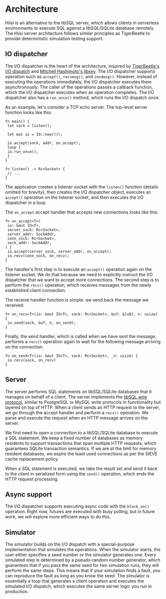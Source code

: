 # Architecture

Hiisi is an alternative to the libSQL server, which allows clients in
serverless environments to execute SQL against a libSQL/SQLite database
remotely. The Hiisi server architecture follows similar principles as
TigerBeetle to provide deterministic simulation testing support.

## IO dispatcher

The I/O dispatcher is the heart of the architecture, inspired by
[TigerBeetle's I/O dispatch] and [Mitchell Hashimoto's libxev]. The I/O
dispatcher supports operation such as `accept()`, `recvmsg()`, and
`sendmsg()`. However, instead of executing the operations immediately, the I/O
dispatcher executes them asynchronously. The caller of the operations passes a
callback function, which the I/O dispatcher executes when an operation
completes. The I/O dispatcher also has a `run_once()` method, which runs the
I/O dispatch once.

As an example, let's consider a TCP echo server. The top-level server function
looks like this:

```
fn main() {
 let sock = listen();

 let mut io = IO::new(());

 io.accept(sock, addr, on_accept);
 loop {
 io.run_once();
 }
}

fn listen() -> Rc<Socket> {
 // ...
}
```

The application creates a listener socket with the `listen()` function
(details omitted for brevity), then creates the I/O dispatcher object,
executes an `accept()` operation on the listener socket, and then executes the
I/O dispatcher in a loop.

The `on_accept` accept handler that accepts new connections looks like this:

```
fn on_accept<T>(
 io: &mut IO<T>,
 server_sock: Rc<Socket>,
 server_addr: SockAddr,
 conn_sock: Rc<Socket>,
 sock_addr: SockAddr,
) {
 io.accept(server_sock, server_addr, on_accept);
 io.recv(conn_sock, on_recv);
}
```

The handler's first step is to execute an `accept()` operation again on the
listener socket. We do that because we need to explicitly instruct the I/O
dispatcher that we want to accept more connections. The second step is to
perform the `recv()` operation, which receives messages from the newly
established client connection.

The receive handler function is simple: we send back the message we received:

```
fn on_recv<T>(io: &mut IO<T>, sock: Rc<Socket>, buf: &[u8], n: usize) {
 io.send(sock, buf, n, on_send);
}
```

Finally, the send handler, which is called when we have sent the message,
performs a `recv()` operation again to wait for the following message arriving
on the connection:

```
fn on_send<T>(io: &mut IO<T>, sock: Rc<Socket>, _n: usize) {
 io.recv(sock, on_recv)
}
```

## Server

The server performs SQL statements on libSQL/SQLite databases that it manages
on behalf of a client. The server implements the [libSQL wire protocol],
similar to PostgreSQL or MySQL write protocols in functionality but layered on
top of HTTP. When a client sends an HTTP request to the server, we go through
the accept handler and perform a `recv()` operation. We parse and execute the
request when an HTTP message arrives on the server.

We first need to open a connection to a libSQL/SQLite database to execute a
SQL statement. We keep a fixed number of databases as memory residents to
support transactions that span multiple HTTP requests, which guarantees SQLite
transaction semantics. If we are at the limit for memory resident databases,
we expire the least used connections as per the SIEVE cache replacement
policy.

When a SQL statement is executed, we take the result set and send it back to
the client in serialized form using the `send()` operation, which ends the
HTTP request processing.

## Async support

The I/O dispatcher supports executing async code with the `block_on()`
operation. Right now, futures are executed with busy polling, but in future
work, we will explore more efficient ways to do this.

## Simulator

The simulator builds on the I/O dispatch with a special-purpose implementation
that simulates the operations. When the simulator starts, the user either
specifies a seed number or the simulator generates one. Every simulated step
is determined by a pseudo-random number generator, which guarantees that if
you pass the same seed for two simulation runs, they will perform the same
steps. This means that if your simulation finds a fault, you can reproduce the
fault as long as you know the seed. The simulator is essentially a loop that
generates a client operation and executes the simulated I/O dispatch, which
executes the same server logic you run in production.

[TigerBeetle's I/O dispatch]: https://tigerbeetle.com/blog/a-friendly-abstraction-over-iouring-and-kqueue

[Mitchell Hashimoto's libxev]: https://github.com/mitchellh/libxev

[libSQL wire protocol]: https://github.com/tursodatabase/libsql/blob/main/docs/HRANA_2_SPEC.md
